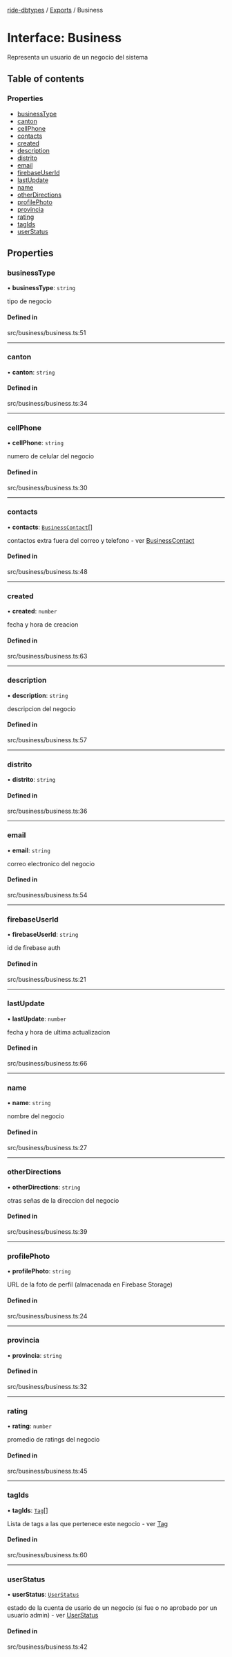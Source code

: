 [ride-dbtypes](../README.md) / [Exports](../modules.md) / Business

# Interface: Business

Representa un usuario de un negocio del sistema

## Table of contents

### Properties

- [businessType](Business.md#businesstype)
- [canton](Business.md#canton)
- [cellPhone](Business.md#cellphone)
- [contacts](Business.md#contacts)
- [created](Business.md#created)
- [description](Business.md#description)
- [distrito](Business.md#distrito)
- [email](Business.md#email)
- [firebaseUserId](Business.md#firebaseuserid)
- [lastUpdate](Business.md#lastupdate)
- [name](Business.md#name)
- [otherDirections](Business.md#otherdirections)
- [profilePhoto](Business.md#profilephoto)
- [provincia](Business.md#provincia)
- [rating](Business.md#rating)
- [tagIds](Business.md#tagids)
- [userStatus](Business.md#userstatus)

## Properties

### businessType

• **businessType**: `string`

tipo de negocio

#### Defined in

src/business/business.ts:51

___

### canton

• **canton**: `string`

#### Defined in

src/business/business.ts:34

___

### cellPhone

• **cellPhone**: `string`

numero de celular del negocio

#### Defined in

src/business/business.ts:30

___

### contacts

• **contacts**: [`BusinessContact`](BusinessContact.md)[]

contactos extra fuera del correo y telefono - ver [BusinessContact](BusinessContact.md)

#### Defined in

src/business/business.ts:48

___

### created

• **created**: `number`

fecha y hora de creacion

#### Defined in

src/business/business.ts:63

___

### description

• **description**: `string`

descripcion del negocio

#### Defined in

src/business/business.ts:57

___

### distrito

• **distrito**: `string`

#### Defined in

src/business/business.ts:36

___

### email

• **email**: `string`

correo electronico del negocio

#### Defined in

src/business/business.ts:54

___

### firebaseUserId

• **firebaseUserId**: `string`

id de firebase auth

#### Defined in

src/business/business.ts:21

___

### lastUpdate

• **lastUpdate**: `number`

fecha y hora de ultima actualizacion

#### Defined in

src/business/business.ts:66

___

### name

• **name**: `string`

nombre del negocio

#### Defined in

src/business/business.ts:27

___

### otherDirections

• **otherDirections**: `string`

otras señas de la direccion del negocio

#### Defined in

src/business/business.ts:39

___

### profilePhoto

• **profilePhoto**: `string`

URL de la foto de perfil (almacenada en Firebase Storage)

#### Defined in

src/business/business.ts:24

___

### provincia

• **provincia**: `string`

#### Defined in

src/business/business.ts:32

___

### rating

• **rating**: `number`

promedio de ratings del negocio

#### Defined in

src/business/business.ts:45

___

### tagIds

• **tagIds**: [`Tag`](Tag.md)[]

Lista de tags a las que pertenece este negocio - ver [Tag](Tag.md)

#### Defined in

src/business/business.ts:60

___

### userStatus

• **userStatus**: [`UserStatus`](../modules.md#userstatus)

estado de la cuenta de usario de un negocio (si fue o no aprobado por un usuario admin) - ver [UserStatus](../modules.md#userstatus)

#### Defined in

src/business/business.ts:42
